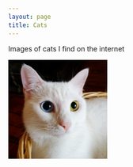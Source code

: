 ```yaml
---
layout: page
title: Cats
---
```


Images of cats I find on the internet


<img src="assets/Cats/VanCat.bmp" width="200" style="float:left; margin-right:20px;">
